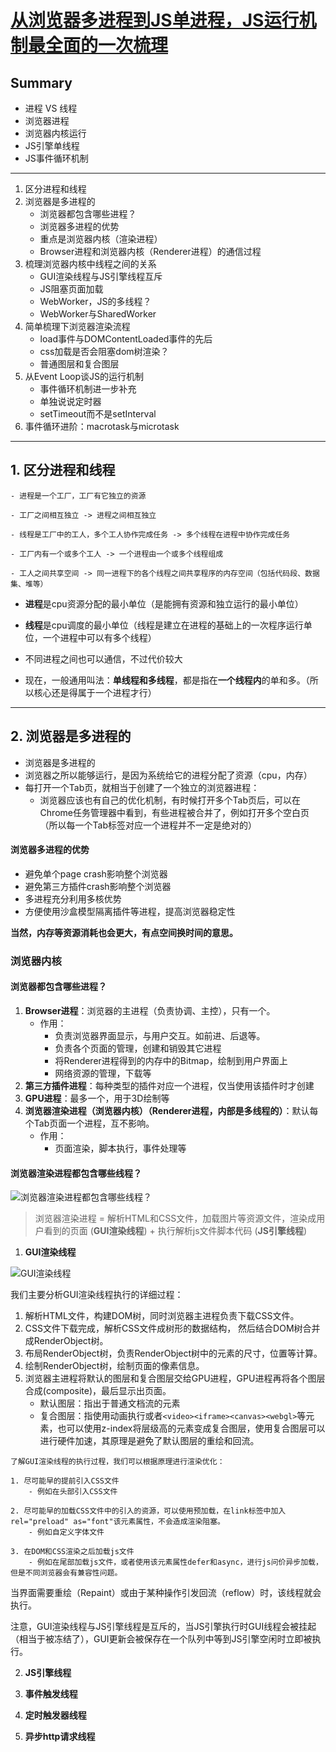 # [从浏览器多进程到JS单进程，JS运行机制最全面的一次梳理]()

## Summary
- 进程 VS 线程
- 浏览器进程
- 浏览器内核运行
- JS引擎单线程
- JS事件循环机制
--------
1. 区分进程和线程
2. 浏览器是多进程的
    - 浏览器都包含哪些进程？
    - 浏览器多进程的优势
    - 重点是浏览器内核（渲染进程）
    - Browser进程和浏览器内核（Renderer进程）的通信过程
3. 梳理浏览器内核中线程之间的关系
    - GUI渲染线程与JS引擎线程互斥
    - JS阻塞页面加载
    - WebWorker，JS的多线程？
    - WebWorker与SharedWorker
4. 简单梳理下浏览器渲染流程
    - load事件与DOMContentLoaded事件的先后
    - css加载是否会阻塞dom树渲染？
    - 普通图层和复合图层
5. 从Event Loop谈JS的运行机制
    - 事件循环机制进一步补充
    - 单独说说定时器
    - setTimeout而不是setInterval
6. 事件循环进阶：macrotask与microtask
------

## 1. 区分进程和线程

```
- 进程是一个工厂，工厂有它独立的资源

- 工厂之间相互独立 -> 进程之间相互独立

- 线程是工厂中的工人，多个工人协作完成任务 -> 多个线程在进程中协作完成任务

- 工厂内有一个或多个工人 -> 一个进程由一个或多个线程组成

- 工人之间共享空间 -> 同一进程下的各个线程之间共享程序的内存空间（包括代码段、数据集、堆等）
```

- **进程**是cpu资源分配的最小单位（是能拥有资源和独立运行的最小单位）
- **线程**是cpu调度的最小单位（线程是建立在进程的基础上的一次程序运行单位，一个进程中可以有多个线程）

- 不同进程之间也可以通信，不过代价较大
- 现在，一般通用叫法：**单线程和多线程**，都是指在**一个线程内**的单和多。（所以核心还是得属于一个进程才行）

----

## 2. 浏览器是多进程的

- 浏览器是多进程的
- 浏览器之所以能够运行，是因为系统给它的进程分配了资源（cpu，内存）
- 每打开一个Tab页，就相当于创建了一个独立的浏览器进程：
    - 浏览器应该也有自己的优化机制，有时候打开多个Tab页后，可以在Chrome任务管理器中看到，有些进程被合并了，例如打开多个空白页（所以每一个Tab标签对应一个进程并不一定是绝对的）

#### 浏览器多进程的优势

- 避免单个page crash影响整个浏览器
- 避免第三方插件crash影响整个浏览器
- 多进程充分利用多核优势
- 方便使用沙盒模型隔离插件等进程，提高浏览器稳定性

**当然，内存等资源消耗也会更大，有点空间换时间的意思。**

### 浏览器内核

#### 浏览器都包含哪些进程？

1. **Browser进程**：浏览器的主进程（负责协调、主控），只有一个。
    - 作用：
        - 负责浏览器界面显示，与用户交互。如前进、后退等。
        - 负责各个页面的管理，创建和销毁其它进程
        - 将Renderer进程得到的内存中的Bitmap，绘制到用户界面上
        - 网络资源的管理，下载等
2. **第三方插件进程**：每种类型的插件对应一个进程，仅当使用该插件时才创建
3. **GPU进程**：最多一个，用于3D绘制等
4. **浏览器渲染进程（浏览器内核）（Renderer进程，内部是多线程的）**：默认每个Tab页面一个进程，互不影响。
    - 作用：
        - 页面渲染，脚本执行，事件处理等

#### 浏览器渲染进程都包含哪些线程？

![浏览器渲染进程都包含哪些线程？](https://user-gold-cdn.xitu.io/2018/1/21/1611938b2d39a5b2?imageView2/0/w/1280/h/960/format/webp/ignore-error/1)


> 浏览器渲染进程 = 解析HTML和CSS文件，加载图片等资源文件，渲染成用户看到的页面 (**GUI渲染线程**) + 执行解析js文件脚本代码 (**JS引擎线程**)

1. **GUI渲染线程**

![GUI渲染线程](\图片\浏览器GUI渲染进程.jpg)

我们主要分析GUI渲染线程执行的详细过程：

1. 解析HTML文件，构建DOM树，同时浏览器主进程负责下载CSS文件。
2. CSS文件下载完成，解析CSS文件成树形的数据结构， 然后结合DOM树合并成RenderObject树。
3. 布局RenderObject树，负责RenderObject树中的元素的尺寸，位置等计算。
4. 绘制RenderObject树，绘制页面的像素信息。
5. 浏览器主进程将默认的图层和复合图层交给GPU进程，GPU进程再将各个图层合成(composite)，最后显示出页面。
    - 默认图层：指出于普通文档流的元素
    - 复合图层：指使用动画执行或者``<video><iframe><canvas><webgl>``等元素，也可以使用z-index将层级高的元素变成复合图层，使用复合图层可以进行硬件加速，其原理是避免了默认图层的重绘和回流。


```
了解GUI渲染线程的执行过程，我们可以根据原理进行渲染优化：

1. 尽可能早的提前引入CSS文件
    - 例如在头部引入CSS文件

2. 尽可能早的加载CSS文件中的引入的资源，可以使用预加载，在link标签中加入rel="preload" as="font"该元素属性，不会造成渲染阻塞。
    - 例如自定义字体文件

3. 在DOM和CSS渲染之后加载js文件
    - 例如在尾部加载js文件，或者使用该元素属性defer和async，进行js问价异步加载，但是不同浏览器会有兼容性问题。
```

当界面需要重绘（Repaint）或由于某种操作引发回流（reflow）时，该线程就会执行。

注意，GUI渲染线程与JS引擎线程是互斥的，当JS引擎执行时GUI线程会被挂起（相当于被冻结了），GUI更新会被保存在一个队列中等到JS引擎空闲时立即被执行。

2. **JS引擎线程**


3. **事件触发线程**


4. **定时触发器线程**

5. **异步http请求线程**